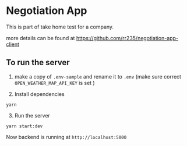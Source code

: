 # Negotiation App

This is part of take home test for a company.

more details can be found at https://github.com/rr235/negotiation-app-client

## To run the server

1. make a copy of `.env-sample` and rename it to `.env` (make sure correct `OPEN_WEATHER_MAP_API_KEY` is set )

2. Install dependencies

```
yarn
```

3. Run the server

```
yarn start:dev
```

Now backend is running at `http://localhost:5000`
